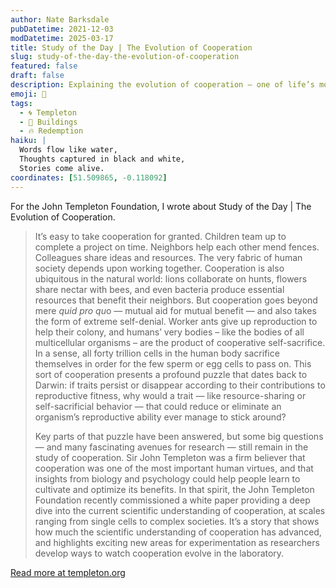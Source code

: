 ```yaml
---
author: Nate Barksdale
pubDatetime: 2021-12-03
modDatetime: 2025-03-17
title: Study of the Day | The Evolution of Cooperation
slug: study-of-the-day-the-evolution-of-cooperation
featured: false
draft: false
description: Explaining the evolution of cooperation — one of life’s most common, complex, and paradoxical phenomena
emoji: 📝
tags:
  - 🌀 Templeton
  - 🏢 Buildings
  - 🔥 Redemption
haiku: |
  Words flow like water,
  Thoughts captured in black and white,
  Stories come alive.
coordinates: [51.509865, -0.118092]
---
```


For the John Templeton Foundation, I wrote about Study of the Day | The Evolution of Cooperation.

> It’s easy to take cooperation for granted. Children team up to complete a project on time. Neighbors help each other mend fences. Colleagues share ideas and resources. The very fabric of human society depends upon working together. Cooperation is also ubiquitous in the natural world: lions collaborate on hunts, flowers share nectar with bees, and even bacteria produce essential resources that benefit their neighbors. But cooperation goes beyond mere *quid pro qu*o — mutual aid for mutual benefit — and also takes the form of extreme self-denial. Worker ants give up reproduction to help their colony, and humans’ very bodies – like the bodies of all multicellular organisms – are the product of cooperative self-sacrifice. In a sense, all forty trillion cells in the human body sacrifice themselves in order for the few sperm or egg cells to pass on. This sort of cooperation presents a profound puzzle that dates back to Darwin: if traits persist or disappear according to their contributions to reproductive fitness, why would a trait — like resource-sharing or self-sacrificial behavior — that could reduce or eliminate an organism’s reproductive ability ever manage to stick around?
>
> Key parts of that puzzle have been answered, but some big questions — and many fascinating avenues for research — still remain in the study of cooperation. Sir John Templeton was a firm believer that cooperation was one of the most important human virtues, and that insights from biology and psychology could help people learn to cultivate and optimize its benefits. In that spirit, the John Templeton Foundation recently commissioned a white paper providing a deep dive into the current scientific understanding of cooperation, at scales ranging from single cells to complex societies. It’s a story that shows how much the scientific understanding of cooperation has advanced, and highlights exciting new areas for experimentation as researchers develop ways to watch cooperation evolve in the laboratory.

[Read more at templeton.org](https://www.templeton.org/news/the-evolution-of-cooperation)
